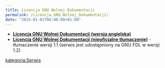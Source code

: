 ```yaml
---
title: Licencja GNU Wolnej Dokumentacji
permalink: /Licencja_GNU_Wolnej_Dokumentacji/
date: "2015-01-01T00:00:00+01:00"
---
```


-   **[Licencja GNU Wolnej Dokumentacji (wersja angielska)](http://www.gnu.org/licenses/fdl.html)**
-   **[Licencja GNU Wolnej Dokumentacji (nieoficjalne tłumaczenie)](http://gnu.org.pl/text/GFDL-pl.html)** - tłumaczenie wersji 1.1 (serwis jest udostępniony na GNU FDL w wersji 1.2)

[kategoria:Serwis](/atopedia/kategoria:Serwis "wikilink")